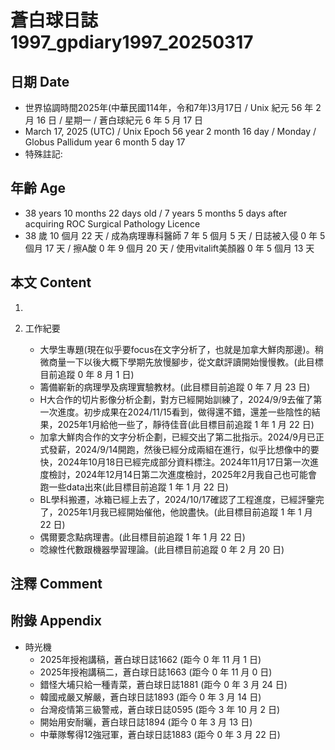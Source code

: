 [_metadata_:encoding]: - "utf-8"
[_metadata_:language]: - "zh-Hant-TW"
[_metadata_:fileformat]: - "markdown"
[_metadata_:MIME_type]: - "text/plain"
[_metadata_:markdown_version]: - "commonmark version 0.30"
[_metadata_:markdown_spec]: - "https://spec.commonmark.org/0.30/"

# 蒼白球日誌1997_gpdiary1997_20250317 #

## 日期 Date ##

* 世界協調時間2025年(中華民國114年，令和7年)3月17日 / Unix 紀元 56 年 2 月 16 日 / 星期一 / 蒼白球紀元 6 年 5 月 17 日
* March 17, 2025 (UTC) / Unix Epoch 56 year 2 month 16 day / Monday / Globus Pallidum year 6 month 5 day 17
* 特殊註記:

## 年齡 Age ##

* 38 years 10 months 22 days old / 7 years 5 months 5 days after acquiring ROC Surgical Pathology Licence
* 38 歲 10 個月 22 天 / 成為病理專科醫師 7 年 5 個月 5 天 / 日誌被入侵 0 年 5 個月 17 天 / 擦A酸 0 年 9 個月 20 天 / 使用vitalift美顏器 0 年 5 個月 13 天

## 本文 Content ##

1. 

2. 工作紀要

    - 大學生專題(現在似乎要focus在文字分析了，也就是加拿大鮮肉那邊)。稍微商量一下以後大概下學期先放慢腳步，從文獻評讀開始慢慢教。(此目標目前追蹤 0 年 8 月 1 日)
    - 籌備嶄新的病理學及病理實驗教材。(此目標目前追蹤 0 年 7 月 23 日)
    - H大合作的切片影像分析企劃，對方已經開始訓練了，2024/9/9去催了第一次進度。初步成果在2024/11/15看到，做得還不錯，還差一些陰性的結果，2025年1月給他一些了，靜待佳音(此目標目前追蹤 1 年 1 月 22 日)
    - 加拿大鮮肉合作的文字分析企劃，已經交出了第二批指示。2024/9月已正式發薪，2024/9/14開跑，然後已經分成兩組在進行，似乎比想像中的要快，2024年10月18日已經完成部分資料標注。2024年11月17日第一次進度檢討，2024年12月14日第二次進度檢討，2025年2月我自己也可能會跑一些data出來(此目標目前追蹤 1 年 1 月 22 日)
    - BL學科搬遷，冰箱已經上去了，2024/10/17確認了工程進度，已經評鑒完了，2025年1月我已經開始催他，他說盡快。(此目標目前追蹤 1 年 1 月 22 日)
    - 偶爾要念點病理書。(此目標目前追蹤 1 年 1 月 22 日)
    - 唸線性代數跟機器學習理論。(此目標目前追蹤 0 年 2 月 20 日)

## 注釋 Comment ##


## 附錄 Appendix ##

* 時光機
    - 2025年授袍講稿，蒼白球日誌1662 (距今 0 年 11 月 1 日)
    - 2025年授袍講稿二，蒼白球日誌1663 (距今 0 年 11 月 0 日)
    - 錯怪大埔只給一種青菜，蒼白球日誌1881 (距今 0 年 3 月 24 日)
    - 韓國戒嚴又解嚴，蒼白球日誌1893 (距今 0 年 3 月 14 日)
    - 台灣疫情第三級警戒，蒼白球日誌0595 (距今 3 年 10 月 2 日)
    - 開始用安耐曬，蒼白球日誌1894 (距今 0 年 3 月 13 日)
    - 中華隊奪得12強冠軍，蒼白球日誌1883 (距今 0 年 3 月 22 日)
